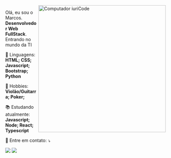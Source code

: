 <img src="https://raw.githubusercontent.com/MicaelliMedeiros/micaellimedeiros/master/image/computer-illustration.png" min-width="400px" max-width="400px" width="400px" align="right" alt="Computador iuriCode">

<p align="left"> 
 Olá, eu sou o Marcos. <strong>Desenvolvedor Web FullStack</strong>.<br>
  Entrando no mundo da TI 
</p>

<p align="left">
  🦄 Linguagens: <strong>HTML; CSS; Javascript; Bootstrap; Python</strong>
</p>

<p align="left">
  🎸 Hobbies: <strong>Violão/Guitarra; Poker;  </strong>
</p>

<p align="left">
  📚  Estudando atualmente:<strong> Javascript; Node; React; Typescript </strong>
</p>

<p align="left">
  💌 Entre em contato: ⤵️
</p>

<p align="left">
  <a href="#" alt="Gmail">
  <img src="https://img.shields.io/badge/-Gmail-FF0000?style=flat-square&labelColor=FF0000&logo=gmail&logoColor=white&link="marcos.mothci@gmail.com" /></a>

  <a href="#" alt="Linkedin">
  <img src="https://img.shields.io/badge/-Linkedin-0e76a8?style=flat-square&logo=Linkedin&logoColor=white&link="https://www.linkedin.com/in/marcos-mothci-pereira/" />  </a>

 
